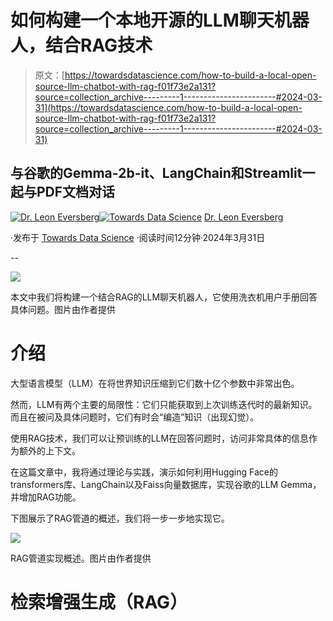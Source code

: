 # 如何构建一个本地开源的LLM聊天机器人，结合RAG技术

> 原文：[https://towardsdatascience.com/how-to-build-a-local-open-source-llm-chatbot-with-rag-f01f73e2a131?source=collection_archive---------1-----------------------#2024-03-31](https://towardsdatascience.com/how-to-build-a-local-open-source-llm-chatbot-with-rag-f01f73e2a131?source=collection_archive---------1-----------------------#2024-03-31)

## 与谷歌的Gemma-2b-it、LangChain和Streamlit一起与PDF文档对话

[](https://medium.com/@leoneversberg?source=post_page---byline--f01f73e2a131--------------------------------)[![Dr. Leon Eversberg](../Images/56dc3579a29933f7047a9ce60be4697a.png)](https://medium.com/@leoneversberg?source=post_page---byline--f01f73e2a131--------------------------------)[](https://towardsdatascience.com/?source=post_page---byline--f01f73e2a131--------------------------------)[![Towards Data Science](../Images/a6ff2676ffcc0c7aad8aaf1d79379785.png)](https://towardsdatascience.com/?source=post_page---byline--f01f73e2a131--------------------------------) [Dr. Leon Eversberg](https://medium.com/@leoneversberg?source=post_page---byline--f01f73e2a131--------------------------------)

·发布于 [Towards Data Science](https://towardsdatascience.com/?source=post_page---byline--f01f73e2a131--------------------------------) ·阅读时间12分钟·2024年3月31日

--

![](../Images/be316330826a614eb9201a18879fcfd1.png)

本文中我们将构建一个结合RAG的LLM聊天机器人，它使用洗衣机用户手册回答具体问题。图片由作者提供

# 介绍

大型语言模型（LLM）在将世界知识压缩到它们数十亿个参数中非常出色。

然而，LLM有两个主要的局限性：它们只能获取到上次训练迭代时的最新知识。而且在被问及具体问题时，它们有时会“编造”知识（出现幻觉）。

使用RAG技术，我们可以让预训练的LLM在回答问题时，访问非常具体的信息作为额外的上下文。

在这篇文章中，我将通过理论与实践，演示如何利用Hugging Face的transformers库、LangChain以及Faiss向量数据库，实现谷歌的LLM Gemma，并增加RAG功能。

下图展示了RAG管道的概述，我们将一步一步地实现它。

![](../Images/bd04d3634055266566928f252271a642.png)

RAG管道实现概述。图片由作者提供

# 检索增强生成（RAG）
